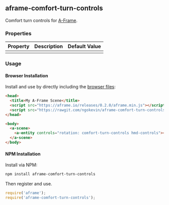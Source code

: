 ## aframe-comfort-turn-controls

Comfort turn controls for [A-Frame](https://aframe.io).

### Properties

| Property | Description | Default Value |
| -------- | ----------- | ------------- |
|          |             |               |

### Usage

#### Browser Installation

Install and use by directly including the [browser files](dist):

```html
<head>
  <title>My A-Frame Scene</title>
  <script src="https://aframe.io/releases/0.2.0/aframe.min.js"></script>
  <script src="https://rawgit.com/ngokevin/aframe-comfort-turn-controls/master/dist/aframe-comfort-turn-controls.min.js"></script>
</head>

<body>
  <a-scene>
    <a-entity controls="rotation: comfort-turn-controls hmd-controls"></a-entity>
  </a-scene>
</body>
```

#### NPM Installation

Install via NPM:

```bash
npm install aframe-comfort-turn-controls
```

Then register and use.

```js
require('aframe');
require('aframe-comfort-turn-controls');
```
